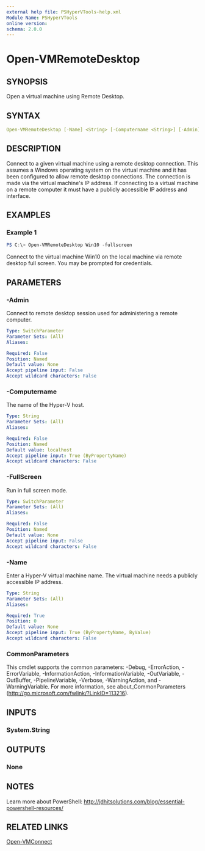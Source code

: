 ```yaml
---
external help file: PSHyperVTools-help.xml
Module Name: PSHyperVTools
online version:
schema: 2.0.0
---
```


# Open-VMRemoteDesktop

## SYNOPSIS

Open a virtual machine using Remote Desktop.

## SYNTAX

```yaml
Open-VMRemoteDesktop [-Name] <String> [-Computername <String>] [-Admin] [-FullScreen] [<CommonParameters>]
```

## DESCRIPTION

Connect to a given virtual machine using a remote desktop connection. This assumes a Windows operating system on the virtual machine and it has been configured to allow remote desktop connections. The connection is made via the virtual machine's IP address. If connecting to a virtual machine on a remote computer it must have a publicly accessible IP address and interface.

## EXAMPLES

### Example 1

```powershell
PS C:\> Open-VMRemoteDesktop Win10 -fullscreen
```

Connect to the virtual machine Win10 on the local machine via remote desktop full screen. You may be prompted for credentials.

## PARAMETERS

### -Admin

Connect to remote desktop session used for administering a remote computer.

```yaml
Type: SwitchParameter
Parameter Sets: (All)
Aliases:

Required: False
Position: Named
Default value: None
Accept pipeline input: False
Accept wildcard characters: False
```

### -Computername

The name of the Hyper-V host.

```yaml
Type: String
Parameter Sets: (All)
Aliases:

Required: False
Position: Named
Default value: localhost
Accept pipeline input: True (ByPropertyName)
Accept wildcard characters: False
```

### -FullScreen

Run in full screen mode.

```yaml
Type: SwitchParameter
Parameter Sets: (All)
Aliases:

Required: False
Position: Named
Default value: None
Accept pipeline input: False
Accept wildcard characters: False
```

### -Name

Enter a Hyper-V virtual machine name. The virtual machine needs a publicly accessible IP address.

```yaml
Type: String
Parameter Sets: (All)
Aliases:

Required: True
Position: 0
Default value: None
Accept pipeline input: True (ByPropertyName, ByValue)
Accept wildcard characters: False
```

### CommonParameters

This cmdlet supports the common parameters: -Debug, -ErrorAction, -ErrorVariable, -InformationAction, -InformationVariable, -OutVariable, -OutBuffer, -PipelineVariable, -Verbose, -WarningAction, and -WarningVariable.
For more information, see about_CommonParameters (http://go.microsoft.com/fwlink/?LinkID=113216).

## INPUTS

### System.String

## OUTPUTS

### None

## NOTES

Learn more about PowerShell:
http://jdhitsolutions.com/blog/essential-powershell-resources/

## RELATED LINKS

[Open-VMConnect]()